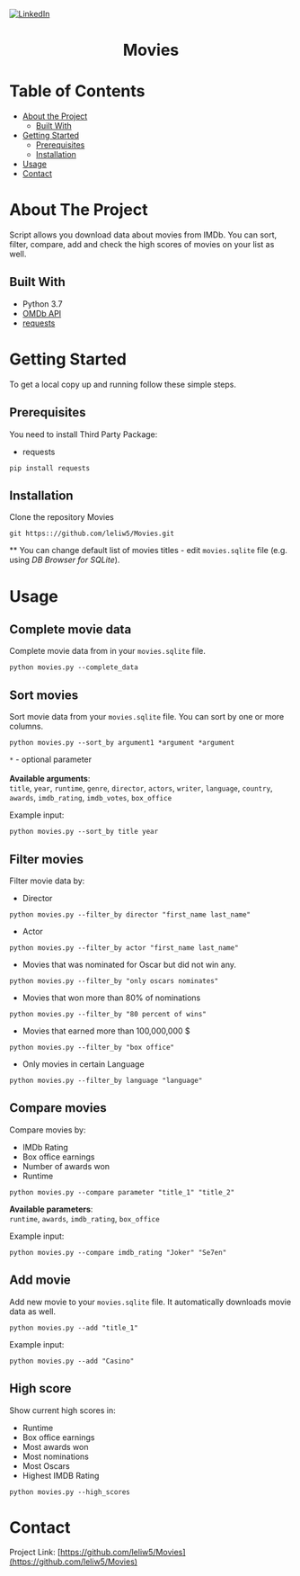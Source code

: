 [![LinkedIn][linkedin-shield]][linkedin-url]


<p align="center">
  <h1 align="center">Movies</h1>

<!-- TABLE OF CONTENTS -->
# Table of Contents

* [About the Project](#about-the-project)
  * [Built With](#built-with)
* [Getting Started](#getting-started)
  * [Prerequisites](#prerequisites)
  * [Installation](#installation)
* [Usage](#usage)
* [Contact](#contact)

<!-- ABOUT THE PROJECT -->
# About The Project

Script allows you download data about movies from IMDb.
You can sort, filter, compare, add and check the high scores of movies on your list as well.

## Built With

* Python 3.7
* [OMDb API][omdb_api]
* [requests][requests]

<!-- GETTING STARTED -->
# Getting Started

To get a local copy up and running follow these simple steps.

## Prerequisites

You need to install Third Party Package:
* requests
```
pip install requests
```

## Installation
 
Clone the repository Movies
```
git https:://github.com/leliw5/Movies.git
```
** You can change default list of movies titles - edit `movies.sqlite` file (e.g. using _DB Browser for SQLite_).

<!-- USAGE EXAMPLES -->
# Usage

## Complete movie data
Complete movie data from  in your `movies.sqlite` file.
```
python movies.py --complete_data
```

## Sort movies
Sort movie data from your `movies.sqlite` file.
You can sort by one or more columns.
```
python movies.py --sort_by argument1 *argument *argument
```
`*` - optional parameter
<br><br>
<b>Available arguments</b>:<br>
`title`, `year`, `runtime`, `genre`, `director`, `actors`, `writer`, `language`, `country`, `awards`, 
`imdb_rating`, `imdb_votes`, `box_office`

Example input:
```
python movies.py --sort_by title year
```

## Filter movies
Filter movie data by:
- Director
```
python movies.py --filter_by director "first_name last_name"
```
- Actor
```
python movies.py --filter_by actor "first_name last_name"
```
- Movies that was nominated  for Oscar but did not win any.
```
python movies.py --filter_by "only oscars nominates"
```
- Movies that won more than 80% of nominations
```
python movies.py --filter_by "80 percent of wins"
```
- Movies that earned more than 100,000,000 $
```
python movies.py --filter_by "box office"
```
- Only movies in certain Language
```
python movies.py --filter_by language "language"
```

## Compare movies
Compare movies by:
- IMDb Rating 
- Box office earnings
- Number of awards won
- Runtime

```
python movies.py --compare parameter "title_1" "title_2"
```
<b>Available parameters</b>:<br>
`runtime`, `awards`, `imdb_rating`, `box_office`

Example input:
```
python movies.py --compare imdb_rating "Joker" "Se7en"
```

## Add movie
Add new movie to your `movies.sqlite` file. It automatically downloads movie data as well.

```
python movies.py --add "title_1"
```

Example input:
```
python movies.py --add "Casino"
```

## High score
Show current high scores in:
- Runtime
- Box office earnings
- Most awards won
- Most nominations
- Most Oscars
- Highest IMDB Rating

```
python movies.py --high_scores
```

<!-- CONTACT -->
# Contact

Project Link: [https://github.com/leliw5/Movies](https://github.com/leliw5/Movies)

<!-- MARKDOWN LINKS & IMAGES -->
<!-- https://www.markdownguide.org/basic-syntax/#reference-style-links -->
[linkedin-shield]: https://img.shields.io/badge/-LinkedIn-black.svg?style=flat-square&logo=linkedin&colorB=555
[linkedin-url]: https://www.linkedin.com/in/mateusz-leliwa/
[omdb_api]: http://www.omdbapi.com
[requests]: https://pypi.org/project/requests

